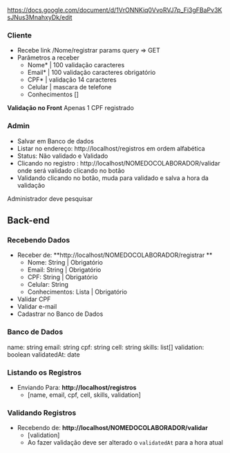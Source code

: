 https://docs.google.com/document/d/1VrONNKiq0VvoRVJ7p_Fi3gFBaPv3KsJNus3MnahxyDk/edit

### Cliente
- Recebe link /Nome/registrar params query => GET
- Parâmetros a receber
	- Nome* | 100 validação caracteres
	- Email* | 100 validação caracteres obrigatório
	- CPF* | validação 14 caracteres
	- Celular | mascara de telefone
	- Conhecimentos []

**Validação no Front**
Apenas 1 CPF registrado 

### Admin
- Salvar em Banco de dados
- Listar no endereço: http://localhost/registros em ordem alfabética
- Status: Não validado e Validado
- Clicando no registro : http://localhost/NOMEDOCOLABORADOR/validar onde será validado clicando no botão
- Validando clicando no botão, muda para validado e salva a hora da validação

Administrador deve pesquisar 

## Back-end 

### Recebendo Dados

- Receber de: **http://localhost/NOMEDOCOLABORADOR/registrar  **
	- Nome: String | Obrigatório
	- Email: String | Obrigatório 
	- CPF: String | Obrigatório
	- Celular: String
	- Conhecimentos: Lista | Obrigatório
- Validar CPF
- Validar e-mail
- Cadastrar no Banco de Dados

### Banco de Dados
name: string
email: string
cpf: string
cell: string
skills: list[]
validation: boolean
validatedAt: date

### Listando os Registros
- Enviando Para: **http://localhost/registros**
	- [name, email, cpf, cell, skills, validation]

### Validando Registros
- Recebendo de: **http://localhost/NOMEDOCOLABORADOR/validar**
	- [validation]
	- Ao fazer validação deve ser alterado o `validatedAt` para a hora atual
